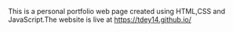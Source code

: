 This is a personal portfolio web page created using HTML,CSS and JavaScript.The website is live at https://tdey14.github.io/
